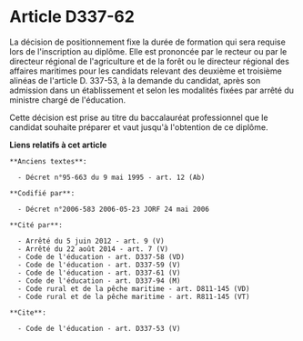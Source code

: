 # Article D337-62

La décision de positionnement fixe la durée de formation qui sera requise lors de l'inscription au diplôme. Elle est
prononcée par le recteur ou par le directeur régional de l'agriculture et de la forêt ou le directeur régional des affaires
maritimes pour les candidats relevant des deuxième et troisième alinéas de l'article D. 337-53, à la demande du candidat,
après son admission dans un établissement et selon les modalités fixées par arrêté du ministre chargé de l'éducation.

Cette décision est prise au titre du baccalauréat professionnel que le candidat souhaite préparer et vaut jusqu'à l'obtention
de ce diplôme.

**Liens relatifs à cet article**

	**Anciens textes**:

	  - Décret n°95-663 du 9 mai 1995 - art. 12 (Ab)

	**Codifié par**:

	  - Décret n°2006-583 2006-05-23 JORF 24 mai 2006

	**Cité par**:

	  - Arrêté du 5 juin 2012 - art. 9 (V)
	  - Arrêté du 22 août 2014 - art. 7 (V)
	  - Code de l'éducation - art. D337-58 (VD)
	  - Code de l'éducation - art. D337-59 (V)
	  - Code de l'éducation - art. D337-61 (V)
	  - Code de l'éducation - art. D337-94 (M)
	  - Code rural et de la pêche maritime - art. D811-145 (VD)
	  - Code rural et de la pêche maritime - art. R811-145 (VT)

	**Cite**:

	  - Code de l'éducation - art. D337-53 (V)
